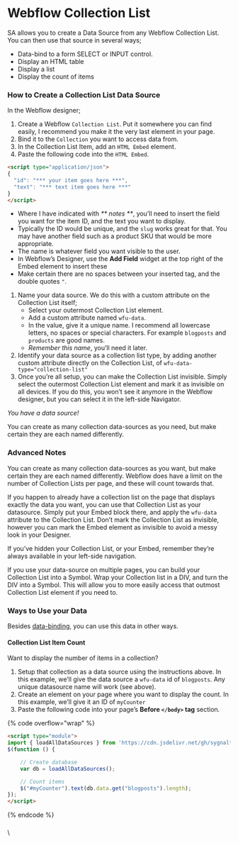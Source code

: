# Webflow Collection List

SA allows you to create a Data Source from any Webflow Collection List. You can then use that source in several ways;

* Data-bind to a form SELECT or INPUT control.
* Display an HTML table
* Display a list
* Display the count of items

### How to Create a Collection List Data Source <a href="#how-to-create-a-collection-list-data-source" id="how-to-create-a-collection-list-data-source"></a>

In the Webflow designer;

1. Create a Webflow `Collection List`. Put it somewhere you can find easily, I recommend you make it the very last element in your page.
2. Bind it to the `Collection` you want to access data from.
3. In the Collection List Item, add an `HTML Embed` element.
4. Paste the following code into the `HTML Embed`.

```html
<script type="application/json">
{
  "id": "*** your item goes here ***",
  "text": "*** text item goes here ***"
}
</script>
```

* Where I have indicated with _\*\* notes \*\*_, you’ll need to insert the field you want for the item ID, and the text you want to display.
* Typically the ID would be unique, and the `slug` works great for that. You may have another field such as a product SKU that would be more appropriate.
* The name is whatever field you want visible to the user.
* In Webflow’s Designer, use the **Add Field** widget at the top right of the Embed element to insert these
* Make certain there are no spaces between your inserted tag, and the double quotes `"`.

1. Name your data source. We do this with a custom attribute on the Collection List itself;
   * Select your outermost Collection List element.
   * Add a custom attribute named `wfu-data`.
   * In the value, give it a unique name. I recommend all lowercase letters, no spaces or special characters. For example `blogposts` and `products` are good names.
   * _Remember this name_, you’ll need it later.
2. Identify your data source as a collection list type, by adding another custom attribute directly on the Collection List, of `wfu-data-type="collection-list"`
3. Once you’re all setup, you can make the Collection List invisible. Simply select the outermost Collection List element and mark it as invisible on all devices. If you do this, you won’t see it anymore in the Webflow designer, but you can select it in the left-side Navigator.

_You have a data source!_

You can create as many collection data-sources as you need, but make certain they are each named differently.

### Advanced Notes <a href="#advanced-notes" id="advanced-notes"></a>

You can create as many collection data-sources as you want, but make certain they are each named differently. Webflow does have a limit on the number of Collection Lists per page, and these will count towards that.

If you happen to already have a collection list on the page that displays exactly the data you want, you can use that Collection List as your datasource. Simply put your Embed block there, and apply the `wfu-data` attribute to the Collection List. Don’t mark the Collection List as invisible, however you can mark the Embed element as invisible to avoid a messy look in your Designer.

If you’ve hidden your Collection List, or your Embed, remember they’re always available in your left-side navigation.

If you use your data-source on multiple pages, you can build your Collection List into a Symbol. Wrap your Collection list in a DIV, and turn the DIV into a Symbol. This will allow you to more easily access that outmost Collection List element if you need to.

### Ways to Use your Data <a href="#ways-to-use-your-data" id="ways-to-use-your-data"></a>

Besides [data-binding](https://wfu.sygnal.com/docs/datasources/datasource/databinding), you can use this data in other ways.

#### Collection List Item Count <a href="#collection-list-item-count" id="collection-list-item-count"></a>

Want to display the number of items in a collection?

1. Setup that collection as a data source using the instructions above. In this example, we’ll give the data source a `wfu-data` id of `blogposts`. Any unique datasource name will work (see above).
2. Create an element on your page where you want to display the count. In this example, we’ll give it an ID of `myCounter`
3. Paste the following code into your page’s **Before `</body>` tag** section.

{% code overflow="wrap" %}
```html
<script type="module">
import { loadAllDataSources } from 'https://cdn.jsdelivr.net/gh/sygnaltech/webflow-util@4.11/src/datasources/webflow-collectionlist-data.min.js';
$(function () {

    // Create database
    var db = loadAllDataSources();

    // Count items
    $("#myCounter").text(db.data.get("blogposts").length);
});
</script>
```
{% endcode %}

### &#x20;<a href="#how-it-works" id="how-it-works"></a>

\
